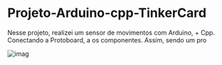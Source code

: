 # Projeto-Arduino-cpp-TinkerCard
 
  Nesse projeto, realizei um sensor de movimentos com Arduino, + Cpp. Conectando a Protoboard, a os componentes. Assim, sendo um pro
  
![imag](https://github.com/user-attachments/assets/a318b6ee-bb10-40b8-add4-95fb8471fec1)
